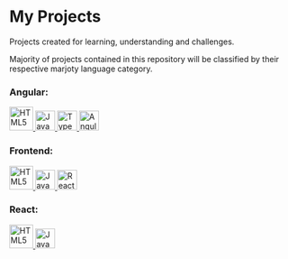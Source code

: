 # My Projects
Projects created for learning, understanding and challenges.

Majority of projects contained in this repository will be classified by their respective marjoty language category.

### Angular: 
<div>
  <a href="https://en.wikipedia.org/wiki/HTML5" target="_blank">
    <img src="https://profilinator.rishav.dev/skills-assets/html5-original-wordmark.svg" alt="HTML5" height="42" />
  </a>       
  <a href="https://www.javascript.com/" target="_blank">
    <img src="https://profilinator.rishav.dev/skills-assets/javascript-original.svg" alt="JavaScript" height="35" />
  </a>  
  <a href="https://www.typescriptlang.org/" target="_blank">
    <img src="https://profilinator.rishav.dev/skills-assets/typescript-original.svg" alt="TypeScript" height="35" />
  </a>  
  <a href="https://angular.io/" target="_blank">
    <img src="https://profilinator.rishav.dev/skills-assets/angularjs-original.svg" alt="Angular" height="35" />
  </a> 
</div>
 

### Frontend:
<div>
  <a href="https://en.wikipedia.org/wiki/HTML5" target="_blank">
    <img src="https://profilinator.rishav.dev/skills-assets/html5-original-wordmark.svg" alt="HTML5" height="42" />
  </a>       
  <a href="https://www.javascript.com/" target="_blank">
    <img src="https://profilinator.rishav.dev/skills-assets/javascript-original.svg" alt="JavaScript" height="35" />
  </a>
  <a href="https://reactjs.org/" target="_blank">
    <img src="https://profilinator.rishav.dev/skills-assets/react-original-wordmark.svg" alt="React" height="35" /> 
  </a> 
</div>



### React:
<div>
  <a href="https://en.wikipedia.org/wiki/HTML5" target="_blank">
    <img src="https://profilinator.rishav.dev/skills-assets/html5-original-wordmark.svg" alt="HTML5" height="42" />
  </a>       
  <a href="https://www.javascript.com/" target="_blank">
    <img src="https://profilinator.rishav.dev/skills-assets/javascript-original.svg" alt="JavaScript" height="35" />
  </a>
</div>


